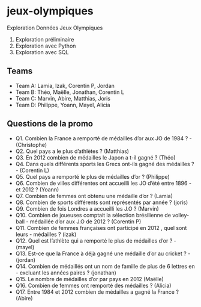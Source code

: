 # jeux-olympiques
Exploration Données Jeux Olympiques


1. Exploration préliminaire  
2. Exploration avec Python  
3. Exploration avec SQL  

## Teams

- Team A:	Lamia, Izak, Corentin P, Jordan  
- Team B:	Théo, Maëlle, Jonathan, Corentin L  
- Team C:	Marvin, Abire, Matthias, Joris  
- Team D:	Philippe, Yoann, Mayel, Alicia  

## Questions de la promo

- Q1. Combien la France a remporté de médailles d’or aux JO de 1984 ? - (Christophe)  
- Q2. Quel pays a le plus d’athlètes ? (Matthias)  
- Q3. En 2012 combien de médailles le Japon a t-il gagné ? (Théo)  
- Q4. Dans quels différents sports les Grecs ont-ils gagné des médailles ? - (Corentin L)  
- Q5. Quel pays a remporté le plus de médailles d’or ? (Philippe)  
- Q6. Combien de villes différentes ont accueilli les JO d’été entre 1896 - et 2012 ? (Yoann)  
- Q7. Combien de femmes ont obtenu  une médaille d’or ? (Lamia)  
- Q8. Combien de sports différents sont représentés par année ? (joris)  
- Q9. Combien de fois Londres a accueilli les J.O ? (Marvin)  
- Q10. Combien de joueuses comptait la sélection brésilienne de volley-ball - médaillée d’or aux J.O de 2012 ? (Corentin P)  
- Q11. Combien de femmes françaises ont participé en 2012 , quel sont leurs - médailles ? (izak)  
- Q12. Quel est l’athlète qui a remporté le plus de médailles d’or ? - (mayel)  
- Q13. Est-ce que la France à déjà gagné une médaille d’or au cricket ? - (jordan)  
- Q14. Combien de médaillés ont un nom de famille de plus de 6 lettres en - excluant les années paires ? (jonathan)  
- Q15. Le nombre de médailles d’or par pays en 2012 (Maëlle)  
- Q16. Combien de femmes ont remporté des médailles ? (Alicia)  
- Q17. Entre 1984 et 2012 combien de médailles a gagné la France ? (Abire)  
